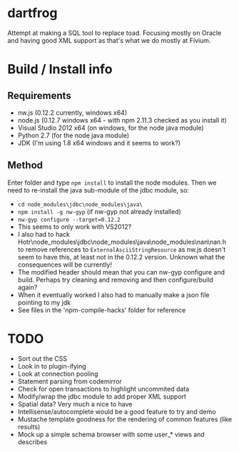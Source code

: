 # dartfrog
Attempt at making a SQL tool to replace toad.
Focusing mostly on Oracle and having good XML support as that's what we do mostly at Fivium.

# Build / Install info
## Requirements
- nw.js (0.12.2 currently, windows x64)
- node.js (0.12.7 windows x64 - with npm 2.11.3 checked as you install it)
- Visual Studio 2012 x64 (on windows, for the node java module)
- Python 2.7 (for the node java module)
- JDK (I'm using 1.8 x64 windows and it seems to work?)
## Method
Enter folder and type `npm install` to install the node modules.
Then we need to re-install the java sub-module of the jdbc module, so:

- `cd node_modules\jdbc\node_modules\java\`
- `npm install -g nw-gyp` (if nw-gyp not already installed)
- `nw-gyp configure --target=0.12.2`
- This seems to only work with VS2012?
- I also had to hack Hotr\node_modules\jdbc\node_modules\java\node_modules\nan\nan.h to remove references to `ExternalAsciiStringResource` as nw.js doesn't seem to have this, at least not in the 0.12.2 version. Unknown what the consequences will be currently!
- The modified header should mean that you can nw-gyp configure and build. Perhaps try cleaning and removing and then configure/build again?
- When it eventually worked I also had to manually make a json file pointing to my jdk
- See files in the 'npm-compile-hacks' folder for reference


# TODO
- Sort out the CSS
- Look in to plugin-ifying
- Look at connection pooling
- Statement parsing from codemirror
- Check for open transactions to highlight uncommited data
- Modify/wrap the jdbc module to add proper XML support
- Spatial data? Very much a nice to have
- Intellisense/autocomplete would be a good feature to try and demo
- Mustache template goodness for the rendering of common features (like results)
- Mock up a simple schema browser with some user_* views and describes

